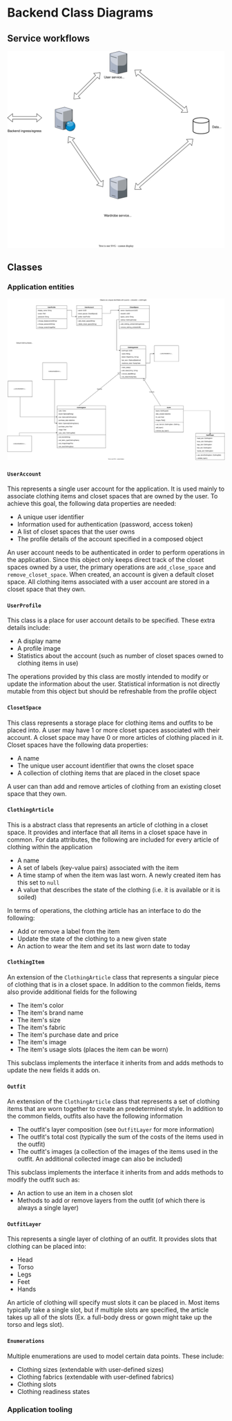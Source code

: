 # Backend Class Diagrams

## Service workflows

![Service Workflow](./figures/service-workflow.drawio.svg)

## Classes

### Application entities

![App Entities](./figures/app-entities.drawio.svg)

#### `UserAccount`

This represents a single user account for the application. It is used mainly to associate clothing items and closet spaces that are owned by the user. To achieve this goal, the following data properties are needed:

- A unique user identifier 
- Information used for authentication (password, access token)
- A list of closet spaces that the user owns
- The profile details of the account specified in a composed object

An user account needs to be authenticated in order to perform operations in the application. Since this object only keeps direct track of the closet spaces owned by a user, the primary operations are `add_close_space` and `remove_closet_space`. When created, an account is given a default closet space. All clothing items associated with a user account are stored in a closet space that they own.

#### `UserProfile`

This class is a place for user account details to be specified. These extra details include:

- A display name
- A profile image
- Statistics about the account (such as number of closet spaces owned to clothing items in use)

The operations provided by this class are mostly intended to modify or update the information about the user. Statistical information is not directly mutable from this object but should be refreshable from the profile object

#### `ClosetSpace`

This class represents a storage place for clothing items and outfits to be placed into. A user may have 1 or more closet spaces associated with their account. A closet space may have 0 or more articles of clothing placed in it. Closet spaces have the following data properties:

- A name
- The unique user account identifier that owns the closet space
- A collection of clothing items that are placed in the closet space

A user can than add and remove articles of clothing from an existing closet space that they own.

#### `ClothingArticle`

This is a abstract class that represents an article of clothing in a closet space. It provides and interface that all items in a closet space have in common. For data attributes, the following are included for every article of clothing within the application

- A name
- A set of labels (key-value pairs) associated with the item
- A time stamp of when the item was last worn. A newly created item has this set to `null`
- A value that describes the state of the clothing (i.e. it is available or it is soiled)

In terms of operations, the clothing article has an interface to do the following:

- Add or remove a label from the item
- Update the state of the clothing to a new given state
- An action to wear the item and set its last worn date to today

#### `ClothingItem`

An extension of the `ClothingArticle` class that represents a singular piece of clothing that is in a closet space. In addition to the common fields, items also provide additional fields for the following

- The item's color
- The item's brand name
- The item's size
- The item's fabric
- The item's purchase date and price
- The item's image
- The item's usage slots (places the item can be worn)

This subclass implements the interface it inherits from and adds methods to update the new fields it adds on.

#### `Outfit`

An extension of the `ClothingArticle` class that represents a set of clothing items that are worn together to create an predetermined style. In addition to the common fields, outfits also have the following information

- The outfit's layer composition (see `OutfitLayer` for more information)
- The outfit's total cost (typically the sum of the costs of the items used in the outfit)
- The outfit's images (a collection of the images of the items used in the outfit. An additional collected image can also be included)

This subclass implements the interface it inherits from and adds methods to modify the outfit such as:

- An action to use an item in a chosen slot
- Methods to add or remove layers from the outfit (of which there is always a single layer)

#### `OutfitLayer`

This represents a single layer of clothing of an outfit. It provides slots that clothing can be placed into:

- Head
- Torso
- Legs
- Feet
- Hands

An article of clothing will specify must slots it can be placed in. Most items typically take a single slot, but if multiple slots are specified, the article takes up all of the slots (Ex. a full-body dress or gown might take up the torso and legs slot).

#### `Enumerations`

Multiple enumerations are used to model certain data points. These include:

- Clothing sizes (extendable with user-defined sizes)
- Clothing fabrics (extendable with user-defined fabrics)
- Clothing slots
- Clothing readiness states

### Application tooling

